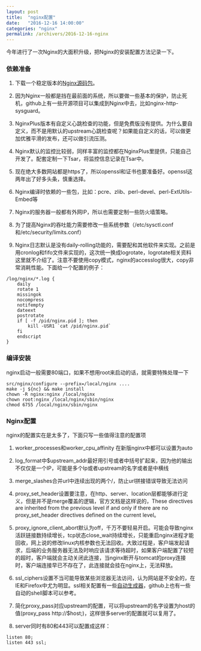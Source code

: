 ```yaml
---
layout: post
title:  "nginx配置"
date:   "2016-12-16 14:00:00"
categories: "nginx"
permalink: /archivers/2016-12-16-nginx
---
```


今年进行了一次Nginx的大面积升级，把Nginx的安装配置方法记录一下。

### 依赖准备

1. 下载一个稳定版本的[Nginx源码包](https://nginx.org/en/download.html)。

2. 因为Nginx一般都是挡在最前面的系统，所以要做一些基本的保护，防止死机，github上有一些开源项目可以集成到Nginx中去，比如nginx-http-sysguard。

3. NginxPlus版本有自定义心跳检查的功能，但是免费版没有提供。为什么要自定义，而不是用默认的upstream心跳检查呢？如果能自定义的话，可以做更加优雅平滑的发布，还可以做引流压测。

4. Nginx默认的监控比较弱，同样丰富的监控都在NginxPlus里提供，只能自己开发了。配套定制一下Tsar，将监控信息记录在Tsar中。

5. 现在绝大多数网站都是https了，所以openssl和证书也要准备好。openssl这两年出了好多头条，慎重选择。

6. Nginx编译时依赖的一些包，比如：pcre、zlib、perl-devel、perl-ExtUtils-Embed等

7. Nginx的服务器一般都有外网IP，所以也需要定制一些防火墙策略。

8. 为了提高Nginx的吞吐能力需要修改一些系统参数（/etc/sysctl.conf和/etc/security/limits.conf）

9. Nginx日志默认是没有daily-rolling功能的，需要配和其他软件来实现。之前是用cronlog和fifo文件来实现的，这次统一换成logrotate，logrotate相关资料这里就不介绍了。注意不要使用copy模式，nginx的accesslog很大，copy非常消耗性能。下面给一个配置的例子：

```
/log/nginx/*.log {
    daily
    rotate 1
    missingok
    nocompress
    notifempty
    dateext
    postrotate
    if [ -f /pid/nginx.pid ]; then
        kill -USR1 `cat /pid/nginx.pid`
    fi
    endscript
}
```

### 编译安装

nginx启动一般需要80端口，如果不想用root来启动的话，就需要特殊处理一下

```
src/nginx/configure --prefix=/local/nginx ....
make -j ${nc} && make install
chown -R nginx:nginx /local/nginx
chown root:nginx /local/nginx/sbin/nginx
chmod 6755 /local/nginx/sbin/nginx
```

### Nginx配置

nginx的配置实在是太多了，下面只写一些值得注意的配置项

1. worker_processes和worker_cpu_affinity 在新版nginx中都可以设置为auto

2. log_format中$upstream_addr最好用引号或者中括号扩起来，因为他的输出不仅仅是一个IP，可能是多个Ip或者upstream的名字或者是中横线

3. merge_slashes合并url中连续出现的两个/，防止url拼接错误导致无法访问

4. proxy_set_header设置要注意，在http、server、location层都能够进行定义，但是并不是merge覆盖的逻辑，官方文档是这样说的，These directives are inherited from the previous level if and only if there are no proxy_set_header directives defined on the current level。

5. proxy_ignore_client_abort默认为off，千万不要轻易开启。可能会导致nginx活跃链接数持续增长，tcp状态close_wait持续增长，只能重启nginx进程才能回收，网上说的修改linux内核参数也无法回收。大致过程是，客户端发起请求，后端的业务服务器无法及时响应该请求等待超时，如果客户端配置了较短的超时，客户端就会主动关闭此连接，当nginx断开与tomcat的proxy连接时，客户端连接早已不存在了，此连接就会挂在nginx上，无法释放。

6. ssl_ciphers设置不当可能导致某些浏览器无法访问，认为网站是不安全的，在IE和Firefox中尤为明显。ssl相关配置有一些[自动生成器](https://mozilla.github.io/server-side-tls/ssl-config-generator/)，github上也有一些自动的shell脚本可以参考。

7. 简化proxy_pass对应upstream的配置，可以将upstream的名字设置为host的值(proxy_pass http://$host;)，这样很多server的配置就可以复用了。

8. server同时有80和443可以配置成这样：

```
listen 80;
listen 443 ssl;
```

